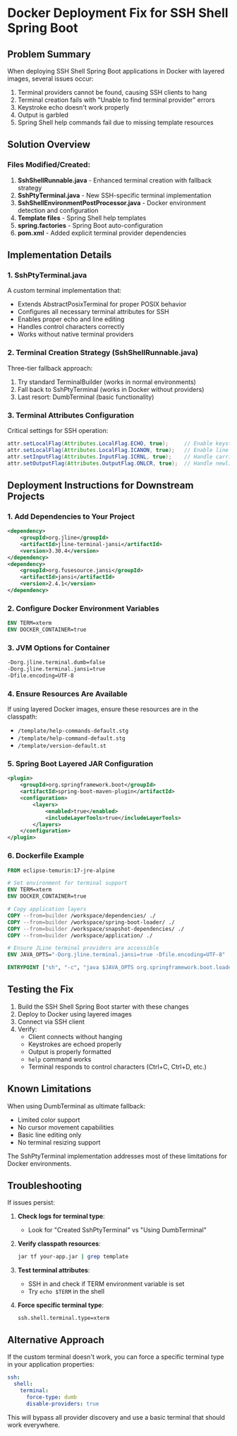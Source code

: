 # Docker Deployment Fix for SSH Shell Spring Boot

## Problem Summary
When deploying SSH Shell Spring Boot applications in Docker with layered images, several issues occur:
1. Terminal providers cannot be found, causing SSH clients to hang
2. Terminal creation fails with "Unable to find terminal provider" errors
3. Keystroke echo doesn't work properly
4. Output is garbled
5. Spring Shell help commands fail due to missing template resources

## Solution Overview

### Files Modified/Created:

1. **SshShellRunnable.java** - Enhanced terminal creation with fallback strategy
2. **SshPtyTerminal.java** - New SSH-specific terminal implementation
3. **SshShellEnvironmentPostProcessor.java** - Docker environment detection and configuration
4. **Template files** - Spring Shell help templates
5. **spring.factories** - Spring Boot auto-configuration
6. **pom.xml** - Added explicit terminal provider dependencies

## Implementation Details

### 1. SshPtyTerminal.java
A custom terminal implementation that:
- Extends AbstractPosixTerminal for proper POSIX behavior
- Configures all necessary terminal attributes for SSH
- Enables proper echo and line editing
- Handles control characters correctly
- Works without native terminal providers

### 2. Terminal Creation Strategy (SshShellRunnable.java)
Three-tier fallback approach:
1. Try standard TerminalBuilder (works in normal environments)
2. Fall back to SshPtyTerminal (works in Docker without providers)
3. Last resort: DumbTerminal (basic functionality)

### 3. Terminal Attributes Configuration
Critical settings for SSH operation:
```java
attr.setLocalFlag(Attributes.LocalFlag.ECHO, true);     // Enable keystroke echo
attr.setLocalFlag(Attributes.LocalFlag.ICANON, true);   // Enable line editing
attr.setInputFlag(Attributes.InputFlag.ICRNL, true);    // Handle carriage returns
attr.setOutputFlag(Attributes.OutputFlag.ONLCR, true);  // Handle newlines
```

## Deployment Instructions for Downstream Projects

### 1. Add Dependencies to Your Project
```xml
<dependency>
    <groupId>org.jline</groupId>
    <artifactId>jline-terminal-jansi</artifactId>
    <version>3.30.4</version>
</dependency>
<dependency>
    <groupId>org.fusesource.jansi</groupId>
    <artifactId>jansi</artifactId>
    <version>2.4.1</version>
</dependency>
```

### 2. Configure Docker Environment Variables
```dockerfile
ENV TERM=xterm
ENV DOCKER_CONTAINER=true
```

### 3. JVM Options for Container
```bash
-Dorg.jline.terminal.dumb=false
-Dorg.jline.terminal.jansi=true
-Dfile.encoding=UTF-8
```

### 4. Ensure Resources Are Available
If using layered Docker images, ensure these resources are in the classpath:
- `/template/help-commands-default.stg`
- `/template/help-command-default.stg`
- `/template/version-default.st`

### 5. Spring Boot Layered JAR Configuration
```xml
<plugin>
    <groupId>org.springframework.boot</groupId>
    <artifactId>spring-boot-maven-plugin</artifactId>
    <configuration>
        <layers>
            <enabled>true</enabled>
            <includeLayerTools>true</includeLayerTools>
        </layers>
    </configuration>
</plugin>
```

### 6. Dockerfile Example
```dockerfile
FROM eclipse-temurin:17-jre-alpine

# Set environment for terminal support
ENV TERM=xterm
ENV DOCKER_CONTAINER=true

# Copy application layers
COPY --from=builder /workspace/dependencies/ ./
COPY --from=builder /workspace/spring-boot-loader/ ./
COPY --from=builder /workspace/snapshot-dependencies/ ./
COPY --from=builder /workspace/application/ ./

# Ensure JLine terminal providers are accessible
ENV JAVA_OPTS="-Dorg.jline.terminal.jansi=true -Dfile.encoding=UTF-8"

ENTRYPOINT ["sh", "-c", "java $JAVA_OPTS org.springframework.boot.loader.launch.JarLauncher"]
```

## Testing the Fix

1. Build the SSH Shell Spring Boot starter with these changes
2. Deploy to Docker using layered images
3. Connect via SSH client
4. Verify:
   - Client connects without hanging
   - Keystrokes are echoed properly
   - Output is properly formatted
   - `help` command works
   - Terminal responds to control characters (Ctrl+C, Ctrl+D, etc.)

## Known Limitations

When using DumbTerminal as ultimate fallback:
- Limited color support
- No cursor movement capabilities
- Basic line editing only
- No terminal resizing support

The SshPtyTerminal implementation addresses most of these limitations for Docker environments.

## Troubleshooting

If issues persist:

1. **Check logs for terminal type**:
   - Look for "Created SshPtyTerminal" vs "Using DumbTerminal"
   
2. **Verify classpath resources**:
   ```bash
   jar tf your-app.jar | grep template
   ```

3. **Test terminal attributes**:
   - SSH in and check if TERM environment variable is set
   - Try `echo $TERM` in the shell

4. **Force specific terminal type**:
   ```properties
   ssh.shell.terminal.type=xterm
   ```

## Alternative Approach

If the custom terminal doesn't work, you can force a specific terminal type in your application properties:

```yaml
ssh:
  shell:
    terminal:
      force-type: dumb
      disable-providers: true
```

This will bypass all provider discovery and use a basic terminal that should work everywhere.